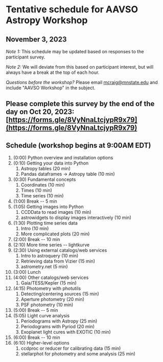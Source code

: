 # Tentative schedule for AAVSO Astropy Workshop
## November 3, 2023

*Note 1:* This schedule may be updated based on responses to the participant survey.

*Note 2:* We will deviate from this based on participant interest, but will always have a break at the top of each hour.

*Questions before the workshop?* Please email mcraig@mnstate.edu and include "AAVSO Workshop" in the subject.


## Please complete this survey by the end of the day on Oct 20, 2023: [https://forms.gle/8VyNnaLtcjypR9x79](https://forms.gle/8VyNnaLtcjypR9x79)

## Schedule (workshop begins at 9:00AM EDT)

1. (0:00) Python overview and installation options
2. (0:10) Getting your data into Python
    1. Astropy tables (20 min)
    2. Pandas dataframes → Astropy table (10 min)
3. (0:30) Fundamental concepts
    1. Coordinates (10 min)
    1. Times (10 min)
    1. Time series (10 min)
4. (1:00) Break -- 5 min
5. (1:05) Getting images into Python
    1. CCDData to read images (10 min)
    1. astrowidgets to display images interactively (10 min)
6. (1:30) Plotting time series data
    1. Intro (10 min)
    2. More complicated plots (20 min)
7. (2:00) Break -- 10 min
8. (2:10) More time series -- lightkurve
9. (2:30) Using external catalogs/web services
    1. Intro to astroquery (10 min)
    2. Retrieving data from Vizier (15 min)
    3. astrometry.net (5 min)
10. (3:00) Lunch
11. (4:00) Other catalogs/web services
    1. Gaia/TESS/Kepler (15 min)
12. (4:15) Photometry with photutils
    1. Detecting/centering sources (15 min)
    1. Aperture photometry (20 min)
    1. PSF photometry (10 min)
13. (5:00) Break -- 5 min
14. (5:05) Light curve analysis
    1. Periodograms with Astropy (25 min)
    2. Periodograms with Pyriod (20 min)
    3. Exoplanet light cures with EXOTIC (10 min)
15. (6:00) Break -- 10 min
16. (6:10) Higher-level options
    1. ccdproc or reducer for calibrating data (15 min)
    2. stellarphot for photometry and some analysis (25 min)
